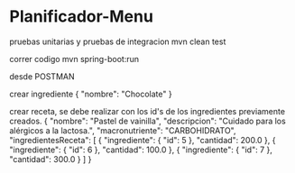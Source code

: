 # Planificador-Menu
pruebas unitarias y pruebas de integracion
mvn clean test

correr codigo
mvn spring-boot:run

desde POSTMAN

crear ingrediente
 {
    "nombre": "Chocolate"
 }

crear receta, se debe realizar con los id's de los ingredientes previamente creados.
{
  "nombre": "Pastel de vainilla",
  "descripcion": "Cuidado para los alérgicos a la lactosa.",
  "macronutriente": "CARBOHIDRATO",
  "ingredientesReceta": [
    {
      "ingrediente": { "id": 5 },
      "cantidad": 200.0
    },
    {
      "ingrediente": { "id": 6 },
      "cantidad": 100.0
    },
    {
      "ingrediente": { "id": 7 },
      "cantidad": 300.0
    }
  ]
}